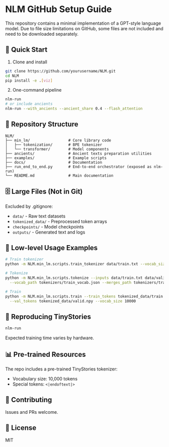 # NLM GitHub Setup Guide

This repository contains a minimal implementation of a GPT-style language model. Due to file size limitations on GitHub, some files are not included and need to be downloaded separately.

## 🚀 Quick Start

1. Clone and install
```bash
git clone https://github.com/yourusername/NLM.git
cd NLM
pip install -e .[viz]
```

2. One-command pipeline
```bash
nlm-run
# or include ancients
nlm-run --with_ancients --ancient_share 0.4 --flash_attention
```

## 📁 Repository Structure

```
NLM/
├── min_lm/                 # Core library code
│   ├── tokenization/       # BPE tokenizer
│   └── transformer/        # Model components
├── ancients/               # Ancient texts preparation utilities
├── examples/               # Example scripts
├── docs/                   # Documentation
├── run_end_to_end.py       # End-to-end orchestrator (exposed as nlm-run)
└── README.md               # Main documentation
```

## 🗄️ Large Files (Not in Git)

Excluded by .gitignore:

- `data/` - Raw text datasets
- `tokenized_data/` - Preprocessed token arrays
- `checkpoints/` - Model checkpoints
- `outputs/` - Generated text and logs

## 🎯 Low-level Usage Examples

```bash
# Train tokenizer
python -m NLM.min_lm.scripts.train_tokenizer data/train.txt --vocab_size 10000

# Tokenize
python -m NLM.min_lm.scripts.tokenize --inputs data/train.txt data/valid.txt \
  --vocab_path tokenizers/train_vocab.json --merges_path tokenizers/train_merges.txt

# Train
python -m NLM.min_lm.scripts.train --train_tokens tokenized_data/train.npy \
  --val_tokens tokenized_data/valid.npy --vocab_size 10000
```

## 🔄 Reproducing TinyStories

```bash
nlm-run
```

Expected training time varies by hardware.

## 📊 Pre-trained Resources

The repo includes a pre-trained TinyStories tokenizer:
- Vocabulary size: 10,000 tokens
- Special tokens: `<|endoftext|>`

## 🤝 Contributing

Issues and PRs welcome.

## 📝 License

MIT



